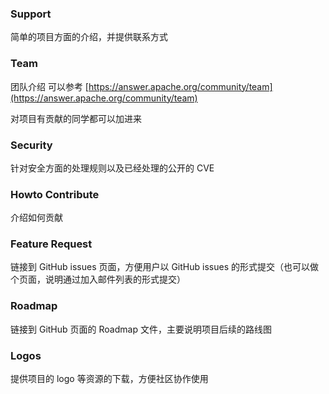 ### Support
简单的项目方面的介绍，并提供联系方式

### Team
团队介绍 可以参考 [https://answer.apache.org/community/team](https://answer.apache.org/community/team) 

对项目有贡献的同学都可以加进来

### Security
针对安全方面的处理规则以及已经处理的公开的 CVE

### Howto Contribute
介绍如何贡献

### Feature Request
链接到 GitHub issues 页面，方便用户以 GitHub issues 的形式提交（也可以做个页面，说明通过加入邮件列表的形式提交）

### Roadmap
链接到 GitHub 页面的 Roadmap 文件，主要说明项目后续的路线图

### Logos
提供项目的 logo 等资源的下载，方便社区协作使用

